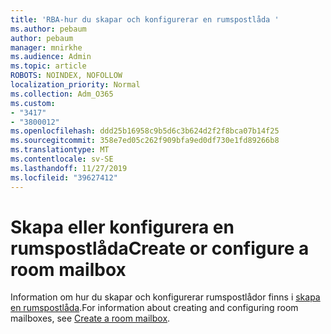 ```yaml
---
title: 'RBA-hur du skapar och konfigurerar en rumspostlåda '
ms.author: pebaum
author: pebaum
manager: mnirkhe
ms.audience: Admin
ms.topic: article
ROBOTS: NOINDEX, NOFOLLOW
localization_priority: Normal
ms.collection: Adm_O365
ms.custom:
- "3417"
- "3800012"
ms.openlocfilehash: ddd25b16958c9b5d6c3b624d2f2f8bca07b14f25
ms.sourcegitcommit: 358e7ed05c262f909bfa9ed0df730e1fd89266b8
ms.translationtype: MT
ms.contentlocale: sv-SE
ms.lasthandoff: 11/27/2019
ms.locfileid: "39627412"
---
```

# <a name="create-or-configure-a-room-mailbox"></a><span data-ttu-id="a7492-102">Skapa eller konfigurera en rumspostlåda</span><span class="sxs-lookup"><span data-stu-id="a7492-102">Create or configure a room mailbox</span></span>

<span data-ttu-id="a7492-103">Information om hur du skapar och konfigurerar rumspostlådor finns i [skapa en rumspostlåda](https://docs.microsoft.com/exchange/recipients/room-mailboxes?view=exchserver-2019#create-a-room-mailbox).</span><span class="sxs-lookup"><span data-stu-id="a7492-103">For information about creating and configuring room mailboxes, see [Create a room mailbox](https://docs.microsoft.com/exchange/recipients/room-mailboxes?view=exchserver-2019#create-a-room-mailbox).</span></span>